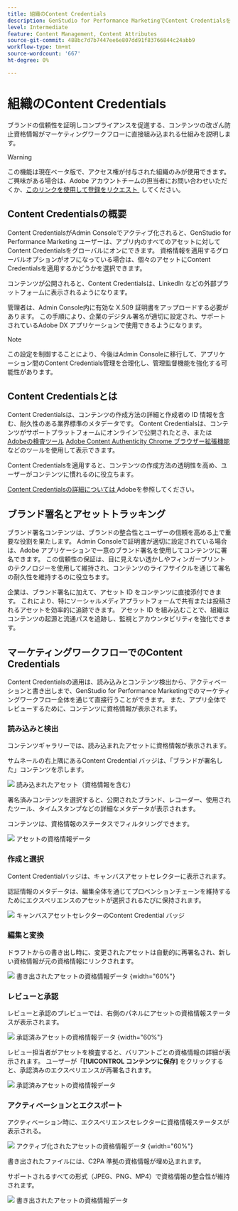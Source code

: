 ```yaml
---
title: 組織のContent Credentials
description: GenStudio for Performance MarketingでContent Credentialsを申請およびレビューする方法について説明します。
level: Intermediate
feature: Content Management, Content Attributes
source-git-commit: 488bc7d7b7447ee6e807dd91f83766844c24abb9
workflow-type: tm+mt
source-wordcount: '667'
ht-degree: 0%

---
```


# 組織のContent Credentials

ブランドの信頼性を証明しコンプライアンスを促進する、コンテンツの改ざん防止資格情報がマーケティングワークフローに直接組み込まれる仕組みを説明します。

>[!WARNING]
>
> この機能は現在ベータ版で、アクセス権が付与された組織のみが使用できます。 ご興味がある場合は、Adobe アカウントチームの担当者にお問い合わせいただくか、[&#x200B; このリンクを使用して登録をリクエスト &#x200B;](https://www.feedbackprogram.adobe.com/c/a/5aWPEOthrDv22Mf9CyekOy?source=qr) してください。


## Content Credentialsの概要

Content CredentialsがAdmin Consoleでアクティブ化されると、GenStudio for Performance Marketing ユーザーは、アプリ内のすべてのアセットに対してContent Credentialsをグローバルにオンにできます。 資格情報を適用するグローバルオプションがオフになっている場合は、個々のアセットにContent Credentialsを適用するかどうかを選択できます。

コンテンツが公開されると、Content Credentialsは、LinkedIn などの外部プラットフォームに表示されるようになります。

管理者は、Admin Console内に有効な X.509 証明書をアップロードする必要があります。 この手順により、企業のデジタル署名が適切に設定され、サポートされているAdobe DX アプリケーションで使用できるようになります。

>[!NOTE]
>
>この設定を制御することにより、今後はAdmin Consoleに移行して、アプリケーション間のContent Credentials管理を合理化し、管理監督機能を強化する可能性があります。

## Content Credentialsとは 

Content Credentialsは、コンテンツの作成方法の詳細と作成者の ID 情報を含む、耐久性のある業界標準のメタデータです。 Content Credentialsは、コンテンツがサポートプラットフォームにオンラインで公開されたとき、または [Adobeの検査ツール &#x200B;](https://contentauthenticity.adobe.com/inspect) [Adobe Content Authenticity Chrome ブラウザー拡張機能 &#x200B;](https://helpx.adobe.com/jp/creative-cloud/help/cai/adobe-content-authenticity-chrome-browser-extension.html) などのツールを使用して表示できます。  

Content Credentialsを適用すると、コンテンツの作成方法の透明性を高め、ユーザーがコンテンツに慣れるのに役立ちます。

[Content Credentialsの詳細については &#x200B;](https://helpx.adobe.com/jp/creative-cloud/help/content-credentials.html)Adobeを参照してください。

## ブランド署名とアセットトラッキング

ブランド署名コンテンツは、ブランドの整合性とユーザーの信頼を高める上で重要な役割を果たします。 Admin Consoleで証明書が適切に設定されている場合は、Adobe アプリケーションで一意のブランド署名を使用してコンテンツに署名できます。 この信頼性の保証は、目に見えない透かしやフィンガープリントのテクノロジーを使用して維持され、コンテンツのライフサイクルを通じて署名の耐久性を維持するのに役立ちます。

企業は、ブランド署名に加えて、アセット ID をコンテンツに直接添付できます。 これにより、特にソーシャルメディアプラットフォームで共有または投稿されるアセットを効率的に追跡できます。 アセット ID を組み込むことで、組織はコンテンツの起源と流通パスを追跡し、監視とアカウンタビリティを強化できます。

## マーケティングワークフローでのContent Credentials

Content Credentialsの適用は、読み込みとコンテンツ検出から、アクティベーションと書き出しまで、GenStudio for Performance Marketingでのマーケティングワークフロー全体を通じて直接行うことができます。 また、アプリ全体でレビューするために、コンテンツに資格情報が表示されます。

### 読み込みと検出

コンテンツギャラリーでは、読み込まれたアセットに資格情報が表示されます。

サムネールの右上隅にあるContent Credential バッジは、「ブランドが署名した」コンテンツを示します。

![&#x200B; 読み込まれたアセット（資格情報を含む） &#x200B;](./images/import-discovery1.png)

署名済みコンテンツを選択すると、公開されたブランド、レコーダー、使用されたツール、タイムスタンプなどの詳細なメタデータが表示されます。

コンテンツは、資格情報のステータスでフィルタリングできます。

![&#x200B; アセットの資格情報データ &#x200B;](./images/import-discovery2.jpg)

### 作成と選択

Content Credentialバッジは、キャンバスアセットセレクターに表示されます。

認証情報のメタデータは、編集全体を通じてプロベンションチェーンを維持するためにエクスペリエンスのアセットが選択されるたびに保持されます。

![&#x200B; キャンバスアセットセレクターのContent Credential バッジ &#x200B;](./images/creation-selection1.png)

### 編集と変換

ドラフトからの書き出し時に、変更されたアセットは自動的に再署名され、新しい資格情報が元の資格情報にリンクされます。

![&#x200B; 書き出されたアセットの資格情報データ &#x200B;](./images/edit-and-transformation1.png){width="60%"}

### レビューと承認

レビューと承認のプレビューでは、右側のパネルにアセットの資格情報ステータスが表示されます。

![&#x200B; 承認済みアセットの資格情報データ &#x200B;](./images/review-and-approve1.png){width="60%"}

レビュー担当者がアセットを検査すると、バリアントごとの資格情報の詳細が表示されます。 ユーザーが「**[!UICONTROL コンテンツに保存]** をクリックすると、承認済みのエクスペリエンスが再署名されます。

![&#x200B; 承認済みアセットの資格情報データ &#x200B;](./images/review-and-approve2.png)

### アクティベーションとエクスポート

アクティベーション時に、エクスペリエンスセレクターに資格情報ステータスが表示される。

![&#x200B; アクティブ化されたアセットの資格情報データ &#x200B;](./images/activate-export1.png){width="60%"}

書き出されたファイルには、C2PA 準拠の資格情報が埋め込まれます。

サポートされるすべての形式（JPEG、PNG、MP4）で資格情報の整合性が維持されます。

![&#x200B; 書き出されたアセットの資格情報データ &#x200B;](./images/activate-export2.png)

